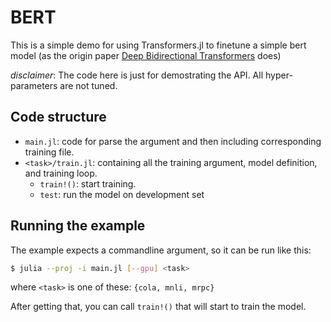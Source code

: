 # BERT

This is a simple demo for using Transformers.jl to finetune a simple bert model (as the origin
paper [Deep Bidirectional Transformers](https://arxiv.org/abs/1810.04805) does)

*disclaimer*: The code here is just for demostrating the API. All hyper-parameters are not tuned.

## Code structure

- `main.jl`: code for parse the argument and then including corresponding training file.
- `<task>/train.jl`: containing all the training argument, model definition, and training loop.
  + `train!()`: start training.
  + `test`: run the model on development set

## Running the example

The example expects a commandline argument, so it can be run like this:
```bash
$ julia --proj -i main.jl [--gpu] <task>
```
where `<task>` is one of these: `{cola, mnli, mrpc}`

After getting that, you can call `train!()` that will start to train the model.
